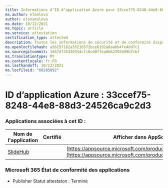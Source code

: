```yaml
---
title: Informations d’ID d’application Azure pour 33ccef75-8248-44e8-88d3-24526ca9c2d3
ms.author: elmalova
author: elenamalova
ms.date: 10/12/2021
ms.topic: article
ms.service: attestation
certification_type: attested
description: Toutes les informations de sécurité et de conformité disponibles pour 33ccef75-8248-44e8-88d3-24526ca9c2d3.
ms.openlocfilehash: a56257162a35216572bce6192a0aabb4fe4dd7c1
ms.sourcegitcommit: 1d47df35430334cfc0c60f7ea0b62392b99b7cbf
ms.translationtype: MT
ms.contentlocale: fr-FR
ms.lasthandoff: 10/13/2021
ms.locfileid: "60285892"
---
```

# <a name="azure-app-id-33ccef75-8248-44e8-88d3-24526ca9c2d3"></a>ID d’application Azure : 33ccef75-8248-44e8-88d3-24526ca9c2d3


### <a name="apps-associated-with-this-id"></a>Applications associées à cet ID :
| **Nom de l'application** | **Certifié** | **Afficher dans AppSource** |
|--------------|---------------|-----------------------|
| [SlideHub](https://docs.microsoft.com/microsoft-365-app-certification/forward/WA200001625) |  | [https://appsource.microsoft.com/product/office/WA200001625](https://appsource.microsoft.com/product/office/WA200001625) |

### <a name="microsoft-365-app-compliance-status"></a>Microsoft 365 État de conformité des applications
- Publisher Statut attestaton : Terminé
